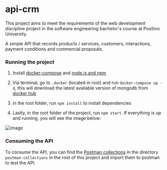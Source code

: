# api-crm

This project aims to meet the requirements of the web development discipline project in the software engineering bachelor's course at Positivo University.

A simple API that records products / services, customers, interactions, payment conditions and commercial proposals.

### Running the project

1) Install [docker-compose](https://docs.docker.com/compose/install/) and [node.js and npm](https://docs.npmjs.com/downloading-and-installing-node-js-and-npm)

2) Via terminal, go to `.docker` (located in root) and run `docker-compose up -d`, this will download the latest available version of mongodb from [docker hub](https://hub.docker.com/search?q=)

3) in the root folder, run `npm install` to install dependencies

5) Lastly, in the root folder of the project, run `npm start`. If everything is up and running, you will see the image below:

![image](https://user-images.githubusercontent.com/63257275/174695681-6dff2343-8cbb-4d46-b166-86374ccddcb8.png)


### Consuming the API

To consume the API, you can find the [Postman collections](https://www.postman.com/downloads/) in the directory `postman-collections` in the root of this project and import them to postman to test the API.
